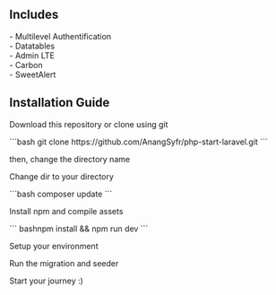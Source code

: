 <h2> Includes </h2>
 - Multilevel Authentification <br>
 - Datatables <br>
 - Admin LTE <br>
 - Carbon <br>
 - SweetAlert <br>

<h2> Installation Guide </h2>
<p> Download this repository or clone using git </p>
```bash
git clone https://github.com/AnangSyfr/php-start-laravel.git
```

<p> then, change the directory name </p>
<p> Change dir to your directory </p>
```bash
composer update
```

<p> Install npm and compile assets </p>
```
    bashnpm install && npm run dev
```

<p> Setup your environment </p>
<p> Run the migration and seeder </p>
<p> Start your journey :) </p>
